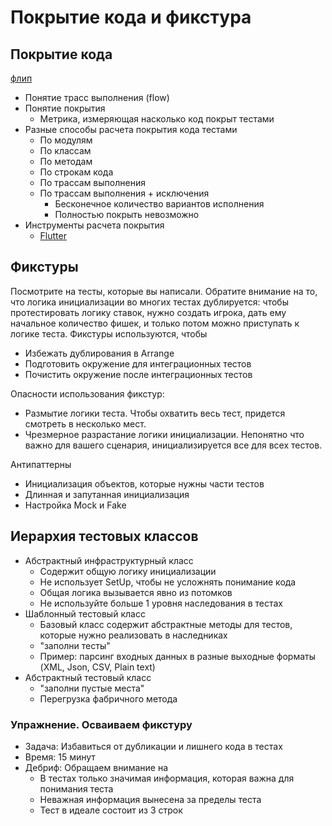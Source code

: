 # Покрытие кода и фикстура

## Покрытие кода
[флип](https://disk.yandex.ru/d/150AIWfx3GU3BP/14_CodeCoverage.jpg)
- Понятие трасс выполнения (flow)
- Понятие покрытия
  - Метрика, измеряющая насколько код покрыт тестами
- Разные способы расчета покрытия кода тестами
  - По модулям
  - По классам
  - По методам
  - По строкам кода
  - По трассам выполнения
  - По трассам выполнения + исключения
    - Бесконечное количество вариантов исполнения
    - Полностью покрыть невозможно
- Инструменты расчета покрытия
  - [Flutter](https://codewithandrea.com/articles/flutter-test-coverage/)


## Фикстуры
Посмотрите на тесты, которые вы написали. Обратите внимание на то, что логика инициализации во многих тестах дублируется: чтобы протестировать логику ставок, нужно создать игрока, дать ему начальное количество фишек, и только потом можно приступать к логике теста.
Фикстуры используются, чтобы
- Избежать дублирования в Arrange
- Подготовить окружение для интеграционных тестов
- Почистить окружение после интеграционных тестов

Опасности использования фикстур:
- Размытие логики теста. Чтобы охватить весь тест, придется смотреть в несколько мест.
- Чрезмерное разрастание логики инициализации. Непонятно что важно для вашего сценария, инициализируется все для всех тестов.

Антипаттерны
- Инициализация объектов, которые нужны части тестов
- Длинная и запутанная инициализация
- Настройка Mock и Fake

## Иерархия тестовых классов
- Абстрактный инфраструктурный класс
  - Содержит общую логику инициализации
  - Не использует SetUp, чтобы не усложнять понимание кода
  - Общая логика вызывается явно из потомков
  - Не используйте больше 1 уровня наследования в тестах
- Шаблонный тестовый класс
  - Базовый класс содержит абстрактные методы для тестов, которые нужно реализовать в наследниках
  - "заполни тесты"
  - Пример: парсинг входных данных в разные выходные форматы (XML, Json, CSV, Plain text)
- Абстрактный тестовый класс
  - "заполни пустые места"
  - Перегрузка фабричного метода

### Упражнение. Осваиваем фикстуру
- Задача: Избавиться от дубликации и лишнего кода в тестах
- Время: 15 минут
- Дебриф: Обращаем внимание на
  - В тестах только значимая информация, которая важна для понимания теста
  - Неважная информация вынесена за пределы теста
  - Тест в идеале состоит из 3 строк
